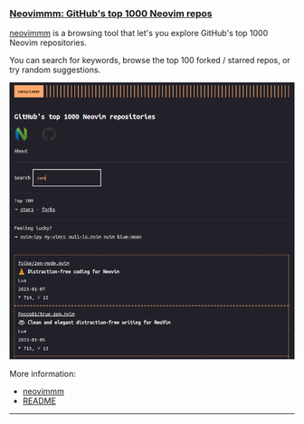 <h3 id="guide-neovimmm">
  <a href="#guide-neovimmm">
    <span class="icon-text">
      <span class="icon">
        <i class="fa-solid fa-lightbulb"></i>
      </span>
      </span>
      <span>Neovimmm: GitHub's top 1000 Neovim repos</span>
    </a>
  </h3>
</h3>

[neovimmm](https://tomdeneire.github.io/neovimmm) is a browsing tool that let's you explore GitHub's top 1000 Neovim repositories.

You can search for keywords, browse the top 100 forked / starred repos, or try random suggestions.

![screenshot.png](https://github.com/TomDeneire/neovimmm/blob/main/screenshot.png)

More information:

- [neovimmm](https://tomdeneire.github.io/neovimmm)
- [README](https://github.com/TomDeneire/neovimmm#readme)

---

